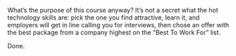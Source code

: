 What’s the purpose of this course anyway? It’s not a secret what the hot technology skills are: pick the one you find attractive, learn it, and employers will get in line calling you for interviews, then chose an offer with the best package from a company highest on the “Best To Work For” list. 

Done.
